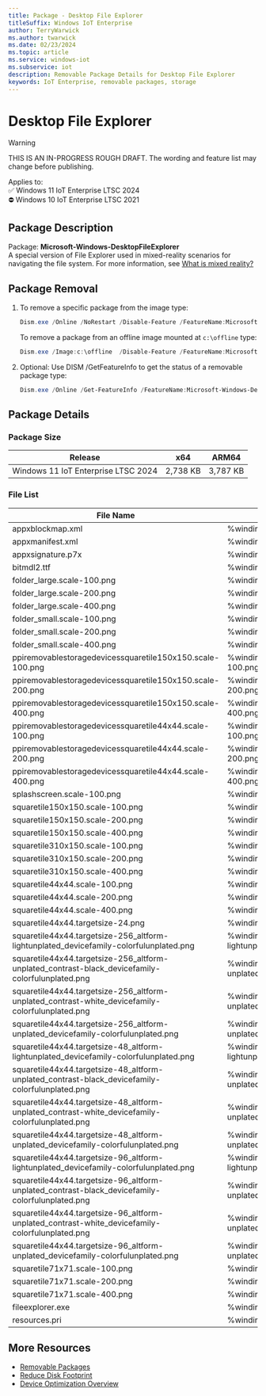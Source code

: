 ```yaml
---
title: Package - Desktop File Explorer
titleSuffix: Windows IoT Enterprise
author: TerryWarwick
ms.author: twarwick
ms.date: 02/23/2024
ms.topic: article
ms.service: windows-iot
ms.subservice: iot
description: Removable Package Details for Desktop File Explorer
keywords: IoT Enterprise, removable packages, storage
---
```


# Desktop File Explorer

> [!WARNING]
> THIS IS AN IN-PROGRESS ROUGH DRAFT. The wording and feature list may change before publishing.

Applies to:  
✅ Windows 11 IoT Enterprise LTSC 2024  
⛔ Windows 10 IoT Enterprise LTSC 2021

## Package Description

Package: **Microsoft-Windows-DesktopFileExplorer** </br>  A special version of File Explorer used in mixed-reality scenarios for navigating the file system. For more information, see [What is mixed reality?](/windows/mixed-reality/discover/mixed-reality)

## Package Removal

1. To remove a specific package from the image type:

   ```powershell
   Dism.exe /Online /NoRestart /Disable-Feature /FeatureName:Microsoft-Windows-DesktopFileExplorer /PackageName:@Package
   ````

   To remove a package from an offline image mounted at `c:\offline` type:

   ```powershell
   Dism.exe /Image:c:\offline  /Disable-Feature /FeatureName:Microsoft-Windows-DesktopFileExplorer /PackageName:@Package
   ```

1. Optional: Use DISM /GetFeatureInfo to get the status of a removable package type:

   ```powershell
   Dism.exe /Online /Get-FeatureInfo /FeatureName:Microsoft-Windows-DesktopFileExplorer /PackageName:@Package
   ````

## Package Details

### Package Size

| Release                             |   x64     |    ARM64    |
|-------------------------------------|:---------:|:-----------:|
| Windows 11 IoT Enterprise LTSC 2024 | 2,738 KB  | 3,787 KB    |

### File List

| File Name | Installed Location |
|-----------|--------------------|
| appxblockmap.xml | %windir%\systemapps\microsoft.windows.fileexplorer_cw5n1h2txyewy\appxblockmap.xml |
| appxmanifest.xml | %windir%\systemapps\microsoft.windows.fileexplorer_cw5n1h2txyewy\appxmanifest.xml |
| appxsignature.p7x | %windir%\systemapps\microsoft.windows.fileexplorer_cw5n1h2txyewy\appxsignature.p7x |
| bitmdl2.ttf | %windir%\systemapps\microsoft.windows.fileexplorer_cw5n1h2txyewy\assets\bitmdl2.ttf |
| folder_large.scale-100.png | %windir%\systemapps\microsoft.windows.fileexplorer_cw5n1h2txyewy\assets\folder_large.scale-100.png |
| folder_large.scale-200.png | %windir%\systemapps\microsoft.windows.fileexplorer_cw5n1h2txyewy\assets\folder_large.scale-200.png |
| folder_large.scale-400.png | %windir%\systemapps\microsoft.windows.fileexplorer_cw5n1h2txyewy\assets\folder_large.scale-400.png |
| folder_small.scale-100.png | %windir%\systemapps\microsoft.windows.fileexplorer_cw5n1h2txyewy\assets\folder_small.scale-100.png |
| folder_small.scale-200.png | %windir%\systemapps\microsoft.windows.fileexplorer_cw5n1h2txyewy\assets\folder_small.scale-200.png |
| folder_small.scale-400.png | %windir%\systemapps\microsoft.windows.fileexplorer_cw5n1h2txyewy\assets\folder_small.scale-400.png |
| ppiremovablestoragedevicessquaretile150x150.scale-100.png | %windir%\systemapps\microsoft.windows.fileexplorer_cw5n1h2txyewy\assets\ppiremovablestoragedevicessquaretile150x150.scale-100.png |
| ppiremovablestoragedevicessquaretile150x150.scale-200.png | %windir%\systemapps\microsoft.windows.fileexplorer_cw5n1h2txyewy\assets\ppiremovablestoragedevicessquaretile150x150.scale-200.png |
| ppiremovablestoragedevicessquaretile150x150.scale-400.png | %windir%\systemapps\microsoft.windows.fileexplorer_cw5n1h2txyewy\assets\ppiremovablestoragedevicessquaretile150x150.scale-400.png |
| ppiremovablestoragedevicessquaretile44x44.scale-100.png | %windir%\systemapps\microsoft.windows.fileexplorer_cw5n1h2txyewy\assets\ppiremovablestoragedevicessquaretile44x44.scale-100.png |
| ppiremovablestoragedevicessquaretile44x44.scale-200.png | %windir%\systemapps\microsoft.windows.fileexplorer_cw5n1h2txyewy\assets\ppiremovablestoragedevicessquaretile44x44.scale-200.png |
| ppiremovablestoragedevicessquaretile44x44.scale-400.png | %windir%\systemapps\microsoft.windows.fileexplorer_cw5n1h2txyewy\assets\ppiremovablestoragedevicessquaretile44x44.scale-400.png |
| splashscreen.scale-100.png | %windir%\systemapps\microsoft.windows.fileexplorer_cw5n1h2txyewy\assets\splashscreen.scale-100.png |
| squaretile150x150.scale-100.png | %windir%\systemapps\microsoft.windows.fileexplorer_cw5n1h2txyewy\assets\squaretile150x150.scale-100.png |
| squaretile150x150.scale-200.png | %windir%\systemapps\microsoft.windows.fileexplorer_cw5n1h2txyewy\assets\squaretile150x150.scale-200.png |
| squaretile150x150.scale-400.png | %windir%\systemapps\microsoft.windows.fileexplorer_cw5n1h2txyewy\assets\squaretile150x150.scale-400.png |
| squaretile310x150.scale-100.png | %windir%\systemapps\microsoft.windows.fileexplorer_cw5n1h2txyewy\assets\squaretile310x150.scale-100.png |
| squaretile310x150.scale-200.png | %windir%\systemapps\microsoft.windows.fileexplorer_cw5n1h2txyewy\assets\squaretile310x150.scale-200.png |
| squaretile310x150.scale-400.png | %windir%\systemapps\microsoft.windows.fileexplorer_cw5n1h2txyewy\assets\squaretile310x150.scale-400.png |
| squaretile44x44.scale-100.png | %windir%\systemapps\microsoft.windows.fileexplorer_cw5n1h2txyewy\assets\squaretile44x44.scale-100.png |
| squaretile44x44.scale-200.png | %windir%\systemapps\microsoft.windows.fileexplorer_cw5n1h2txyewy\assets\squaretile44x44.scale-200.png |
| squaretile44x44.scale-400.png | %windir%\systemapps\microsoft.windows.fileexplorer_cw5n1h2txyewy\assets\squaretile44x44.scale-400.png |
| squaretile44x44.targetsize-24.png | %windir%\systemapps\microsoft.windows.fileexplorer_cw5n1h2txyewy\assets\squaretile44x44.targetsize-24.png |
| squaretile44x44.targetsize-256_altform-lightunplated_devicefamily-colorfulunplated.png | %windir%\systemapps\microsoft.windows.fileexplorer_cw5n1h2txyewy\assets\squaretile44x44.targetsize-256_altform-lightunplated_devicefamily-colorfulunplated.png |
| squaretile44x44.targetsize-256_altform-unplated_contrast-black_devicefamily-colorfulunplated.png | %windir%\systemapps\microsoft.windows.fileexplorer_cw5n1h2txyewy\assets\squaretile44x44.targetsize-256_altform-unplated_contrast-black_devicefamily-colorfulunplated.png |
| squaretile44x44.targetsize-256_altform-unplated_contrast-white_devicefamily-colorfulunplated.png | %windir%\systemapps\microsoft.windows.fileexplorer_cw5n1h2txyewy\assets\squaretile44x44.targetsize-256_altform-unplated_contrast-white_devicefamily-colorfulunplated.png |
| squaretile44x44.targetsize-256_altform-unplated_devicefamily-colorfulunplated.png | %windir%\systemapps\microsoft.windows.fileexplorer_cw5n1h2txyewy\assets\squaretile44x44.targetsize-256_altform-unplated_devicefamily-colorfulunplated.png |
| squaretile44x44.targetsize-48_altform-lightunplated_devicefamily-colorfulunplated.png | %windir%\systemapps\microsoft.windows.fileexplorer_cw5n1h2txyewy\assets\squaretile44x44.targetsize-48_altform-lightunplated_devicefamily-colorfulunplated.png |
| squaretile44x44.targetsize-48_altform-unplated_contrast-black_devicefamily-colorfulunplated.png | %windir%\systemapps\microsoft.windows.fileexplorer_cw5n1h2txyewy\assets\squaretile44x44.targetsize-48_altform-unplated_contrast-black_devicefamily-colorfulunplated.png |
| squaretile44x44.targetsize-48_altform-unplated_contrast-white_devicefamily-colorfulunplated.png | %windir%\systemapps\microsoft.windows.fileexplorer_cw5n1h2txyewy\assets\squaretile44x44.targetsize-48_altform-unplated_contrast-white_devicefamily-colorfulunplated.png |
| squaretile44x44.targetsize-48_altform-unplated_devicefamily-colorfulunplated.png | %windir%\systemapps\microsoft.windows.fileexplorer_cw5n1h2txyewy\assets\squaretile44x44.targetsize-48_altform-unplated_devicefamily-colorfulunplated.png |
| squaretile44x44.targetsize-96_altform-lightunplated_devicefamily-colorfulunplated.png | %windir%\systemapps\microsoft.windows.fileexplorer_cw5n1h2txyewy\assets\squaretile44x44.targetsize-96_altform-lightunplated_devicefamily-colorfulunplated.png |
| squaretile44x44.targetsize-96_altform-unplated_contrast-black_devicefamily-colorfulunplated.png | %windir%\systemapps\microsoft.windows.fileexplorer_cw5n1h2txyewy\assets\squaretile44x44.targetsize-96_altform-unplated_contrast-black_devicefamily-colorfulunplated.png |
| squaretile44x44.targetsize-96_altform-unplated_contrast-white_devicefamily-colorfulunplated.png | %windir%\systemapps\microsoft.windows.fileexplorer_cw5n1h2txyewy\assets\squaretile44x44.targetsize-96_altform-unplated_contrast-white_devicefamily-colorfulunplated.png |
| squaretile44x44.targetsize-96_altform-unplated_devicefamily-colorfulunplated.png | %windir%\systemapps\microsoft.windows.fileexplorer_cw5n1h2txyewy\assets\squaretile44x44.targetsize-96_altform-unplated_devicefamily-colorfulunplated.png |
| squaretile71x71.scale-100.png | %windir%\systemapps\microsoft.windows.fileexplorer_cw5n1h2txyewy\assets\squaretile71x71.scale-100.png |
| squaretile71x71.scale-200.png | %windir%\systemapps\microsoft.windows.fileexplorer_cw5n1h2txyewy\assets\squaretile71x71.scale-200.png |
| squaretile71x71.scale-400.png | %windir%\systemapps\microsoft.windows.fileexplorer_cw5n1h2txyewy\assets\squaretile71x71.scale-400.png |
| fileexplorer.exe | %windir%\systemapps\microsoft.windows.fileexplorer_cw5n1h2txyewy\fileexplorer.exe |
| resources.pri | %windir%\systemapps\microsoft.windows.fileexplorer_cw5n1h2txyewy\resources.pri |

## More Resources

- [Removable Packages](/windows/iot/iot-enterprise/Optimize-Your-Device/Removable-Packages)
- [Reduce Disk Footprint](/windows/iot/iot-enterprise/Optimize-Your-Device/Reduce-Disk-Footprint)
- [Device Optimization Overview](/windows/iot/iot-enterprise/Optimize-Your-Device/Overview)
